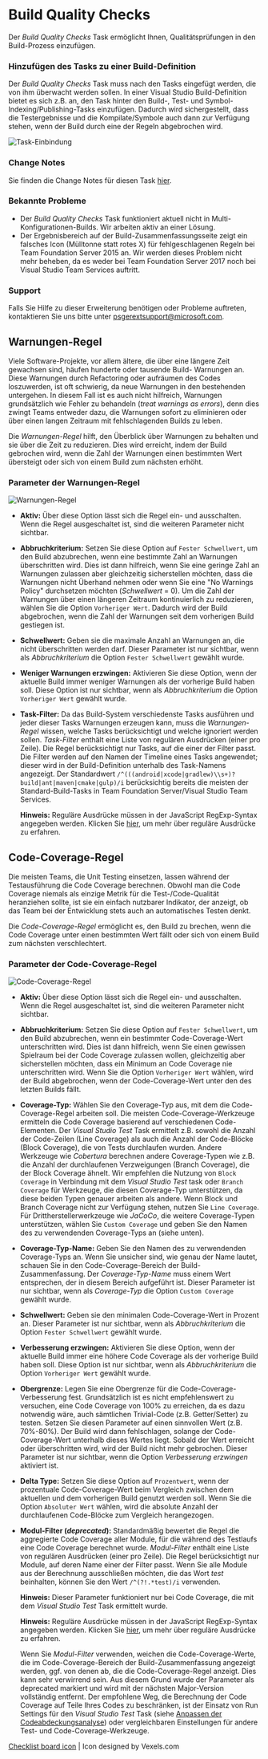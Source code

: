 # Build Quality Checks
Der *Build Quality Checks* Task ermöglicht Ihnen, Qualitätsprüfungen in den Build-Prozess einzufügen.

### Hinzufügen des Tasks zu einer Build-Definition
Der *Build Quality Checks* Task muss nach den Tasks eingefügt werden, die von ihm überwacht werden sollen. In einer Visual Studio
Build-Definition bietet es sich z.B. an, den Task hinter den Build-, Test- und Symbol-Indexing/Publishing-Tasks einzufügen.
Dadurch wird sichergestellt, dass die Testergebnisse und die Kompilate/Symbole auch dann zur Verfügung stehen, wenn der Build
durch eine der Regeln abgebrochen wird. 

![Task-Einbindung](../assets/AddTask.png "Empfohlene Einbindung des Build Quality Checks Tasks")

### Change Notes
Sie finden die Change Notes für diesen Task [hier](https://github.com/almtcger/VstsExtensions/blob/master/BuildQualityChecks/de-DE/changeNotes.md).

### Bekannte Probleme
- Der *Build Quality Checks* Task funktioniert aktuell nicht in Multi-Konfigurationen-Builds. Wir arbeiten aktiv an einer Lösung.
- Der Ergebnisbereich auf der Build-Zusammenfassungsseite zeigt ein falsches Icon (Mülltonne statt rotes X) für fehlgeschlagenen Regeln bei
  Team Foundation Server 2015 an. Wir werden dieses Problem nicht mehr beheben, da es weder bei Team Foundation Server 2017 noch bei Visual
  Studio Team Services auftritt.

### Support
Falls Sie Hilfe zu dieser Erweiterung benötigen oder Probleme auftreten, kontaktieren Sie uns bitte unter <a href='&#109;&#97;&#105;&#108;&#116;&#111;&#58;&#112;&#115;&#103;&#101;&#114;&#101;&#120;&#116;&#115;&#117;&#112;&#112;&#111;&#114;&#116;&#64;&#109;&#105;&#99;&#114;&#111;&#115;&#111;&#102;&#116;&#46;&#99;&#111;&#109;'>&#112;&#115;&#103;&#101;&#114;&#101;&#120;&#116;&#115;&#117;&#112;&#112;&#111;&#114;&#116;&#64;&#109;&#105;&#99;&#114;&#111;&#115;&#111;&#102;&#116;&#46;&#99;&#111;&#109;</a>.

## Warnungen-Regel
Viele Software-Projekte, vor allem ältere, die über eine längere Zeit gewachsen sind, häufen hunderte oder tausende Build-
Warnungen an. Diese Warnungen durch Refactoring oder aufräumen des Codes loszuwerden, ist oft schwierig, da neue Warnungen
in den bestehenden untergehen. In diesem Fall ist es auch nicht hilfreich, Warnungen grundsätzlich wie Fehler zu behandeln
(*treat warnings as errors*), denn dies zwingt Teams entweder dazu, die Warnungen sofort zu eliminieren oder über einen langen
Zeitraum mit fehlschlagenden Builds zu leben. 

Die *Warnungen-Regel* hilft, den Überblick über Warnungen zu behalten und sie über die Zeit zu reduzieren. Dies wird
erreicht, indem der Build gebrochen wird, wenn die Zahl der Warnungen einen bestimmten Wert übersteigt oder sich von einem
Build zum nächsten erhöht.

### Parameter der Warnungen-Regel

![Warnungen-Regel](../assets/WarningsPolicy.png "Parameter der Warnungen-Regel")

- **Aktiv:** Über diese Option lässt sich die Regel ein- und ausschalten. Wenn die Regel ausgeschaltet ist, sind die weiteren
  Parameter nicht sichtbar.

- **Abbruchkriterium:** Setzen Sie diese Option auf `Fester Schwellwert`, um den Build abzubrechen, wenn eine bestimmte Zahl an
  Warnungen überschritten wird. Dies ist dann hilfreich, wenn Sie eine geringe Zahl an Warnungen zulassen aber gleichzeitig
  sicherstellen möchten, dass die Warnungen nicht Überhand nehmen oder wenn Sie eine "No Warnings Policy" durchsetzen möchten
  (*Schwellwert* = 0). Um die Zahl der Warnungen über einen längeren Zeitraum kontinuierlich zu reduzieren, wählen Sie die Option
  `Vorheriger Wert`. Dadurch wird der Build abgebrochen, wenn die Zahl der Warnungen seit dem vorherigen Build gestiegen ist.

- **Schwellwert:** Geben sie die maximale Anzahl an Warnungen an, die nicht überschritten werden darf. Dieser Parameter ist
  nur sichtbar, wenn als *Abbruchkriterium* die Option `Fester Schwellwert` gewählt wurde.

- **Weniger Warnungen erzwingen:** Aktivieren Sie diese Option, wenn der aktuelle Build immer weniger Warnungen als der vorherige
  Build haben soll. Diese Option ist nur sichtbar, wenn als *Abbruchkriterium* die Option `Vorheriger Wert` gewählt wurde.

- **Task-Filter:** Da das Build-System verschiedenste Tasks ausführen und jeder dieser Tasks Warnungen erzeugen kann, muss die
  *Warnungen-Regel* wissen, welche Tasks berücksichtigt und welche ignoriert werden sollen. *Task-Filter* enthält eine Liste
  von regulären Ausdrücken (einer pro Zeile). Die Regel berücksichtigt nur Tasks, auf die einer der Filter passt. Die Filter werden
  auf den Namen der Timeline eines Tasks angewendet; dieser wird in der Build-Definition unterhalb des Task-Namens angezeigt. Der
  Standardwert `/^(((android|xcode|gradlew)\\s+)?build|ant|maven|cmake|gulp)/i` berücksichtig bereits die meisten der Standard-Build-Tasks
  in Team Foundation Server/Visual Studio Team Services.

  **Hinweis:** Reguläre Ausdrücke müssen in der JavaScript RegExp-Syntax angegeben werden. Klicken Sie
  [hier](http://www.regular-expressions.info/javascript.html), um mehr über reguläre Ausdrücke zu erfahren.

## Code-Coverage-Regel
Die meisten Teams, die Unit Testing einsetzen, lassen während der Testausführung die Code Coverage berechnen. Obwohl man die Code
Coverage niemals als einzige Metrik für die Test-/Code-Qualität heranziehen sollte, ist sie ein einfach nutzbarer Indikator, der
anzeigt, ob das Team bei der Entwicklung stets auch an automatisches Testen denkt.

Die *Code-Coverage-Regel* ermöglicht es, den Build zu brechen, wenn die Code Coverage unter einen bestimmten Wert fällt oder sich
von einem Build zum nächsten verschlechtert.

### Parameter der Code-Coverage-Regel

![Code-Coverage-Regel](../assets/CodeCoveragePolicy.png "Parameter der Code-Coverage-Regel")

- **Aktiv:** Über diese Option lässt sich die Regel ein- und ausschalten. Wenn die Regel ausgeschaltet ist, sind die weiteren
  Parameter nicht sichtbar.

- **Abbruchkriterium:** Setzen Sie diese Option auf `Fester Schwellwert`, um den Build abzubrechen, wenn ein bestimmter Code-Coverage-Wert
  unterschritten wird. Dies ist dann hilfreich, wenn Sie einen gewissen Spielraum bei der Code Coverage zulassen wollen, gleichzeitig aber
  sicherstellen möchten, dass ein Minimum an Code Coverage nie unterschritten wird. Wenn Sie die Option `Vorheriger Wert` wählen, wird der
  Build abgebrochen, wenn der Code-Coverage-Wert unter den des letzten Builds fällt.

- **Coverage-Typ:** Wählen Sie den Coverage-Typ aus, mit dem die Code-Coverage-Regel arbeiten soll. Die meisten Code-Coverage-Werkzeuge
  ermitteln die Code Coverage basierend auf verschiedenen Code-Elementen. Der *Visual Studio Test* Task ermittelt z.B. sowohl die Anzahl
  der Code-Zeilen (Line Coverage) als auch die Anzahl der Code-Blöcke (Block Coverage), die von Tests durchlaufen wurden. Andere Werkzeuge
  wie *Cobertura* berechnen andere Coverage-Typen wie z.B. die Anzahl der durchlaufenen Verzweigungen (Branch Coverage), die der Block
  Coverage ähnelt. Wir empfehlen die Nutzung von `Block Coverage` in Verbindung mit dem *Visual Studio Test* task oder `Branch Coverage`
  für Werkzeuge, die diesen Coverage-Typ unterstützen, da diese beiden Typen genauer arbeiten als andere. Wenn Block und Branch Coverage
  nicht zur Verfügung stehen, nutzen Sie `Line Coverage`. Für Drittherstellerwerkzeuge wie *JaCoCo*, die weitere Coverage-Typen unterstützen,
  wählen Sie `Custom Coverage` und geben Sie den Namen des zu verwendenden Coverage-Typs an (siehe unten).

- **Coverage-Typ-Name:** Geben Sie den Namen des zu verwendenden Coverage-Typs an. Wenn Sie unsicher sind, wie genau der Name lautet,
  schauen Sie in den Code-Coverage-Bereich der Build-Zusammenfassung. Der *Coverage-Typ-Name* muss einem Wert entsprechen, der in diesem
  Bereich aufgeführt ist. Dieser Parameter ist nur sichtbar, wenn als *Coverage-Typ* die Option `Custom Coverage` gewählt wurde.

- **Schwellwert:** Geben sie den minimalen Code-Coverage-Wert in Prozent an. Dieser Parameter ist nur sichtbar, wenn als
  *Abbruchkriterium* die Option `Fester Schwellwert` gewählt wurde.

- **Verbesserung erzwingen:** Aktivieren Sie diese Option, wenn der aktuelle Build immer eine höhere Code Coverage als der vorherige
  Build haben soll. Diese Option ist nur sichtbar, wenn als *Abbruchkriterium* die Option `Vorheriger Wert` gewählt wurde.

- **Obergrenze:** Legen Sie eine Obergrenze für die Code-Coverage-Verbesserung fest. Grundsätzlich ist es nicht empfehlenswert zu
  versuchen, eine Code Coverage von 100% zu erreichen, da es dazu notwendig wäre, auch sämtlichen Trivial-Code (z.B. Getter/Setter) zu
  testen. Setzen Sie diesen Parameter auf einen sinnvollen Wert (z.B. 70%-80%). Der Build wird dann fehlschlagen, solange der Code-Coverage-Wert
  unterhalb dieses Wertes liegt. Sobald der Wert erreicht oder überschritten wird, wird der Build nicht mehr gebrochen. Dieser Parameter
  ist nur sichtbar, wenn die Option *Verbesserung erzwingen* aktiviert ist.

- **Delta Type:** Setzen Sie diese Option auf `Prozentwert`, wenn der prozentuale Code-Coverage-Wert beim Vergleich zwischen dem aktuellen
  und dem vorherigen Build genutzt werden soll. Wenn Sie die Option `Absoluter Wert` wählen, wird die absolute Anzahl der durchlaufenen Code-Blöcke
  zum Vergleich herangezogen.

- **Modul-Filter (_deprecated_):** Standardmäßig bewertet die Regel die aggregierte Code Coverage aller Module, für die während des Testlaufs eine
  Code Coverage berechnet wurde. *Modul-Filter* enthält eine Liste von regulären Ausdrücken (einer pro Zeile). Die Regel berücksichtigt
  nur Module, auf deren Name einer der Filter passt. Wenn Sie alle Module aus der Berechnung ausschließen möchten, die das Wort *test* beinhalten,
  können Sie den Wert `/^(?!.*test)/i` verwenden.
  
  **Hinweis:** Dieser Parameter funktioniert nur bei Code Coverage, die mit dem *Visual Studio Test* Task ermittelt wurde.

  **Hinweis:** Reguläre Ausdrücke müssen in der JavaScript RegExp-Syntax angegeben werden. Klicken Sie
  [hier](http://www.regular-expressions.info/javascript.html), um mehr über reguläre Ausdrücke zu erfahren.

  Wenn Sie *Modul-Filter* verwenden, weichen die Code-Coverage-Werte, die im Code-Coverage-Bereich der Build-Zusammenfassung angezeigt
  werden, ggf. von denen ab, die die Code-Coverage-Regel anzeigt. Dies kann sehr verwirrend sein. Aus diesem Grund wurde der Parameter
  als deprecated markiert und wird mit der nächsten Major-Version vollständig entfernt. Der empfohlene Weg, die Berechnung der Code Coverage
  auf Teile Ihres Codes zu beschränken, ist der Einsatz von Run Settings für den *Visual Studio Test* Task (siehe
  [Anpassen der Codeabdeckungsanalyse](https://msdn.microsoft.com/de-de/library/jj159530.aspx)) oder vergleichbaren Einstellungen für
  andere Test- und Code-Coverage-Werkzeuge.

[Checklist board icon](https://www.vexels.com/vectors/png-svg/129767/checklist-board-icon) | Icon designed by Vexels.com
